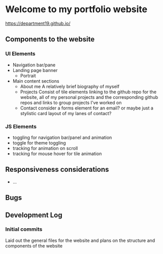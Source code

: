 # Welcome to my portfolio website

https://department19.github.io/


## Components to the website
### UI Elements
- Navigation bar/pane
- Landing page banner
	- Portrait
- Main content sections
	- About me
		A relatively brief biography of myself
	- Projects
		Consist of tile elements linking to the github repo for the website, all of my personal projects and the corresponding github repos and links to group projects I've worked on
	- Contact
		consider a forms element for an email? or maybe just a stylistic card layout of my lanes of contact?

### JS Elements
- toggling for navigation bar/panel and animation
- toggle for theme toggling
- tracking for animation on scroll
- tracking for mouse hover for tile animation

## Responsiveness considerations
- ...


## Bugs


## Development Log

### Initial commits
Laid out the general files for the website and plans on the structure and components of the website